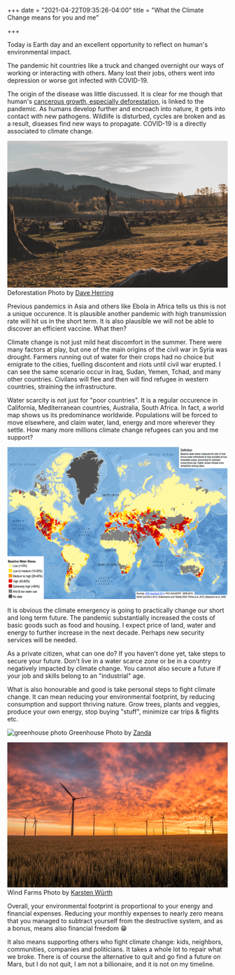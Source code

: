 +++
date = "2021-04-22T09:35:26-04:00"
title = "What the Climate Change means for you and me"

+++

Today is Earth day and an excellent opportunity to reflect on human's environmental impact.

The pandemic hit countries like a truck and changed overnight our ways of working or interacting with others. Many lost their jobs, others went into depression or worse got infected with COVID-19.

The origin of the disease was little discussed. It is clear for me though that human's [cancerous growth, especially deforestation](https://www.inverse.com/science/deforestation-disease-outbreak-study), is linked to the pandemic. As humans develop further and encroach into nature, it gets into contact with new pathogens. Wildlife is disturbed, cycles are broken and as a result, diseases find new ways to propagate. COVID-19 is a directly associated to climate change.

![deforestation photo](/images/deforestation.jpg "[deforestation photo")
Deforestation Photo by [Dave Herring](https://unsplash.com/@daveherring?utm_source=unsplash&utm_medium=referral&utm_content=creditCopyText)


Previous pandemics in Asia and others like Ebola in Africa tells us this is not a unique occurence. It is plausible another pandemic with high transmission rate will hit us in the short term. It is also plausible we will not be able to discover an efficient vaccine. What then?

Climate change is not just mild heat discomfort in the summer. There were many factors at play, but one of the main origins of the civil war in Syria was drought. Farmers running out of water for their crops had no choice but emigrate to the cities, fuelling discontent and riots until civil war erupted. I can see the same scenario occur in Iraq, Sudan, Yemen, Tchad, and many other countries. Civilans will flee and then will find refugee in western countries, straining the infrastructure.

Water scarcity is not just for "poor countries". It is a regular occurence in California, Mediterranean countries, Australia, South Africa. In fact, a world map shows us its predominance worldwide. Populations will be forced to move elsewhere, and claim water, land, energy and more wherever they settle. How many more millions climate change refugees can you and me support?

![water scarcity map](/images/water-scarcity.jpg "[water scarcity map]")

It is obvious the climate emergency is going to practically change our short and long term future. The pandemic substantially increased the costs of basic goods such as food and housing. I expect price of land, water and energy to further increase in the next decade. Perhaps new security services will be needed.

As a private citizen, what can one do? If you haven't done yet, take steps to secure your future. Don't live in a water scarce zone or be in a country negatively impacted by climate change. You cannot also secure a future if your job and skills belong to an "industrial" age.

What is also honourable and good is take personal steps to fight climate change. It can mean reducing your environmental footprint, by reducing consumption and support thriving nature. Grow trees, plants and veggies, produce your own energy, stop buying "stuff", minimize car trips & flights etc.

![greenhouse photo](/images/greenhouse.jpg "[greenhouse photo]")
Greenhouse Photo by [Zanda](https://unsplash.com/@zanda_photography?utm_source=unsplash&utm_medium=referral&utm_content=creditCopyText)

![wind energy photo](/images/wind-energy.jpg "[wind energy photo]")
Wind Farms Photo by [Karsten Würth](https://unsplash.com/@karsten_wuerth?utm_source=unsplash&utm_medium=referral&utm_content=creditCopyText)

Overall, your environmental footprint is proportional to your energy and financial expenses. Reducing your monthly expenses to nearly zero means that you managed to subtract yourself from the destructive system, and as a bonus, means also financial freedom 😁

It also means supporting others who fight climate change: kids, neighbors, communities, companies and politicians. It takes a whole lot to repair what we broke. There is of course the alternative to quit and go find a future on Mars, but I do not quit, I am not 
a billionaire, and it is not on my timeline.
